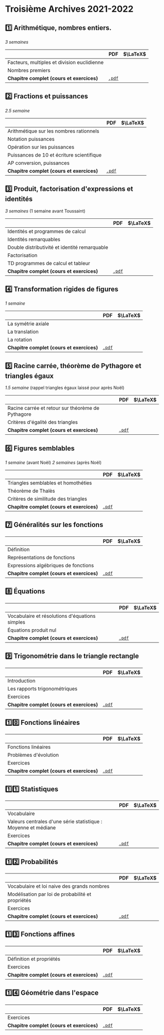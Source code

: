 # Troisième Archives 2021-2022 


## :one: Arithmétique, nombres entiers.
_3 semaines_

|  		   											|   PDF    |  $\LaTeX$ |
|---------------------------------------------------|:-------------:|------:|
| Facteurs, multiples et division euclidienne  	|  												|     | 
| Nombres premiers								| 												|     | 
| **Chapitre complet	(cours et exercices)**		| [```.pdf```](/pdf/3c/2021-2022/chapter01.pdf)	 	|     |
 

## :two: Fractions et puissances
_2.5 semaine_

|  		   											|   PDF    |  $\LaTeX$ |
|---------------------------------------------------|:-------------:|------:|
| Arithmétique sur les nombres rationnels  			|  												|     | 
| Notation puissances								| 												|     | 
| Opération sur les puissances						| 												|     | 
| Puissances de 10 et écriture scientifique			| 												|     | 
| AP conversion, puissances							| 												|     | 
| **Chapitre complet	(cours et exercices)**		| [```.pdf```](/pdf/3c/2021-2022/chapter02.pdf)	 		|     |
 

## :three: Produit, factorisation d'expressions et identités 
_3 semaines_ (1 semaine avant Toussaint)

|  		   											|   PDF    |  $\LaTeX$ |
|---------------------------------------------------|:-------------:|------:|
| Identités et programmes de calcul		  			|  												|     | 
| Identités remarquables							| 												|     | 
| Double distributivité et identité remarquable		| 												|     | 
| Factorisation 									| 												|     | 
| TD programmes de calcul et tableur				| 												|     | 
| **Chapitre complet	(cours et exercices)**		| [```.pdf```](/pdf/3c/2021-2022/chapter03.pdf)	 		|     |

## :four: Transformation rigides de figures
_1 semaine_

|  		   											|   PDF    |  $\LaTeX$ |
|---------------------------------------------------|:-------------:|------:|
| La symétrie axiale					  			|  												|     | 
| La translation									| 												|     | 
| La rotation										|    											|     |   
| **Chapitre complet	(cours et exercices)**		| [```.pdf```](/pdf/3c/2021-2022/chapter04.pdf)	 		|     |

## :five: Racine carrée, théorème de Pythagore et triangles égaux 
_1.5 semaine_ (rappel triangles égaux laissé pour après Noël)


|  		   											|   PDF    |  $\LaTeX$ |
|---------------------------------------------------|:-------------:|------:|
| Racine carrée et retour sur théorème de Pythagore	|  							|     | 
| Critères d'égalité des triangles					|    						|     |   
| **Chapitre complet	(cours et exercices)**		| [```.pdf```](/pdf/3c/2021-2022/chapter05.pdf)	 		|     |

## :six: Figures semblables
_1 semaine_ (avant Noël)
_2 semaines_ (après Noël)

|  		   											|   PDF    |  $\LaTeX$ |
|---------------------------------------------------|:-------------:|------:|
| Triangles semblables et homothéties				|  							|     | 
| Théorème de Thalès								|    						|     | 
| Critères de similitude des triangles				|    						|     |   
| **Chapitre complet	(cours et exercices)**		| [```.pdf```](/pdf/3c/2021-2022/chapter06.pdf)	 		|     |
 
## :seven: Généralités sur les fonctions

|  		   											|   PDF    |  $\LaTeX$ |
|---------------------------------------------------|:-------------:|------:|
| Définition									|  							|     | 
| Représentations de fonctions					|    						|     |  
| Expressions algébriques de fonctions			|    						|     |   
| **Chapitre complet	(cours et exercices)**		| [```.pdf```](/pdf/3c/2021-2022/chapter07.pdf)	 		|     |

## :eight: Équations


|  		   											|   PDF    |  $\LaTeX$ |
|---------------------------------------------------|:-------------:|------:|
| Vocabulaire et résolutions d'équations simples								|  							|     | 
| Équations produit nul					|    						|     |    
| **Chapitre complet	(cours et exercices)**		| [```.pdf```](/pdf/3c/2021-2022/chapter08.pdf)	 		|     |

## :nine: Trigonométrie dans le triangle rectangle

|  		   											|   PDF    |  $\LaTeX$ |
|---------------------------------------------------|:-------------:|------:|
| Introduction									|  							|     | 
| Les rapports trigonométriques					|    						|     |  
| Exercices			|    						|     |   
| **Chapitre complet	(cours et exercices)**		| [```.pdf```](/pdf/3c/2021-2022/chapter09.pdf)	 		|     |

## :one::zero: Fonctions linéaires

|  		   											|   PDF    |  $\LaTeX$ |
|---------------------------------------------------|:-------------:|------:|
| Fonctions linéaires									|  							|     | 
| Problèmes d'évolution					|    						|     |  
| Exercices			|    						|     |   
| **Chapitre complet	(cours et exercices)**		| [```.pdf```](/pdf/3c/2021-2022/chapter10.pdf)	 		|     |

## :one::one: Statistiques

|  		   											|   PDF    |  $\LaTeX$ |
|---------------------------------------------------|:-------------:|------:|
| Vocabulaire									|  							|     | 
| Valeurs centrales d'une série statistique : Moyenne et médiane				|    						|     |  
| Exercices			|    						|     |   
| **Chapitre complet	(cours et exercices)**		| [```.pdf```](/pdf/3c/2021-2022/chapter11.pdf)	 		|     |

## :one::two: Probabilités

|  		   											|   PDF    |  $\LaTeX$ |
|---------------------------------------------------|:-------------:|------:|
|  	Vocabulaire et loi naive des grands nombres								|  							|     | 
| 	Modélisation par loi de probabilité et propriétés			|    						|     |  
| Exercices			|    						|     |   
| **Chapitre complet	(cours et exercices)**		|  	 		 [```.pdf```](/pdf/3c/2021-2022/chapter12.pdf)	|    |

## :one::three: Fonctions affines

|  		   											|   PDF    |  $\LaTeX$ |
|---------------------------------------------------|:-------------:|------:|
|  	Définition et propriétés								|  							|     |  
| Exercices			|    						|     |   
| **Chapitre complet	(cours et exercices)**		|  	 		  [```.pdf```](/pdf/3c/2021-2022/chapter13.pdf)	|   |


## :one::four: Géométrie dans l'espace

|  		   											|   PDF    |  $\LaTeX$ |
|---------------------------------------------------|:-------------:|------:| 
| Exercices			|    						|     |   
| **Chapitre complet	(cours et exercices)**		|  	 [```.pdf```](/pdf/3c/2021-2022/chapter14.pdf)			|  	   |


 
